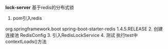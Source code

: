 **lock-server**
基于redis的分布式锁
1. pom引入redis
  <dependency>
			<groupId>org.springframework.boot</groupId>
			<artifactId>spring-boot-starter-redis</artifactId>
			<version>1.4.5.RELEASE</version>
	</dependency>
2. 创建连接池
   RedisConfig
3. 引入RedisLockService
4. 测试
    执行test中contextLoads()方法